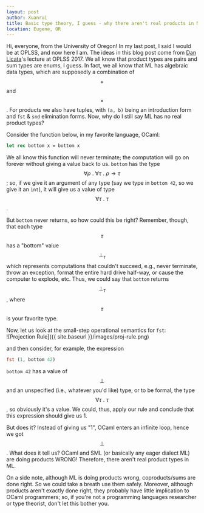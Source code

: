 ```yaml
---
layout: post
author: Xuanrui
title: Basic type theory, I guess - why there aren't real products in ML, or any real, CBV, eager language
location: Eugene, OR
---
```


Hi, everyone, from the University of Oregon! In my last post, I said I would be at OPLSS, and now here I am.
The ideas in this blog post come from [Dan Licata](http://dlicata.web.wesleyan.edu/)'s lecture at OPLSS 2017.
We all know that product types are pairs and sum types are enums, I guess. In fact, we all know that ML has
algebraic data types, which are supposedly a combination of $$+$$ and $$\times$$. For products we also have
tuples, with `(a, b)` being an introduction form and `fst` & `snd` elimination forms. Now, why do I still
say ML has no real product types?

Consider the function below, in my favorite language, OCaml:
```ocaml
let rec bottom x = bottom x
```
We all know this function will never terminate; the computation will go on forever without giving a value
back to us. `bottom` has the type $$\forall \rho \ . \ \forall \tau \ . \ \rho \rightarrow \tau$$; so,
if we give it an argument of any type (say we type in `bottom 42`, so we give it an `int`), it will
give us a value of type $$\forall \tau \ . \ \tau$$.

But `bottom` never returns, so how could this be right? Remember, though, that each type $$\tau$$ has a "bottom"
value $$\bot_{\tau}$$ which represents computations that couldn't succeed, e.g., never terminate, throw an
exception, format the entire hard drive half-way, or cause the computer to explode, etc. Thus, we could say that
`bottom` returns $$\bot_{\tau}$$, where $$\tau$$ is your favorite type.

Now, let us look at the small-step operational semantics for `fst`:  
![Projection Rule]({{ site.baseurl }}/images/proj-rule.png)

and then consider, for example, the expression
```ocaml
fst (1, bottom 42)
```
`bottom 42` has a value of $$\bot$$ and an unspecified (i.e., whatever you'd like) type, or
to be formal, the type $$\forall \tau \ . \ \tau$$, so obviously it's a value. We could, thus,
apply our rule and conclude that this expression should give us 1.

But does it? Instead of giving us "1", OCaml enters an infinite loop, hence we got
$$\bot$$. What does it tell us? OCaml and SML (or basically any eager dialect ML)
are doing products WRONG! Therefore, there aren't real product types in ML.

On a side note, although ML is doing products wrong, coproducts/sums are done right.
So we could take a breath use them safely. Moreover, although products aren't exactly
done right, they probably have little implication to OCaml programmers; so, if you're
not a programming languages researcher or type theorist, don't let this bother you.

